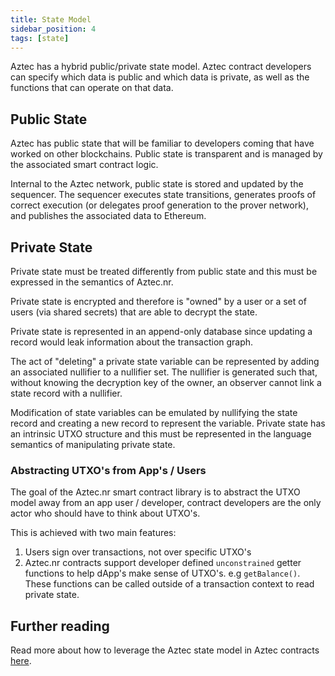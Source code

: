 ```yaml
---
title: State Model
sidebar_position: 4
tags: [state]
---
```


Aztec has a hybrid public/private state model. Aztec contract developers can specify which data is public and which data is private, as well as the functions that can operate on that data.

## Public State

Aztec has public state that will be familiar to developers coming that have worked on other blockchains. Public state is transparent and is managed by the associated smart contract logic.

Internal to the Aztec network, public state is stored and updated by the sequencer. The sequencer executes state transitions, generates proofs of correct execution (or delegates proof generation to the prover network), and publishes the associated data to Ethereum.

## Private State

Private state must be treated differently from public state and this must be expressed in the semantics of Aztec.nr.

Private state is encrypted and therefore is "owned" by a user or a set of users (via shared secrets) that are able to decrypt the state.

Private state is represented in an append-only database since updating a record would leak information about the transaction graph.

The act of "deleting" a private state variable can be represented by adding an associated nullifier to a nullifier set. The nullifier is generated such that, without knowing the decryption key of the owner, an observer cannot link a state record with a nullifier.

Modification of state variables can be emulated by nullifying the state record and creating a new record to represent the variable. Private state has an intrinsic UTXO structure and this must be represented in the language semantics of manipulating private state.

### Abstracting UTXO's from App's / Users

The goal of the Aztec.nr smart contract library is to abstract the UTXO model away from an app user / developer, contract developers are the only actor who should have to think about UTXO's.

This is achieved with two main features:

1. Users sign over transactions, not over specific UTXO's
2. Aztec.nr contracts support developer defined `unconstrained` getter functions to help dApp's make sense of UTXO's. e.g `getBalance()`. These functions can be called outside of a transaction context to read private state.

## Further reading

Read more about how to leverage the Aztec state model in Aztec contracts [here](../../storage/index.md).
